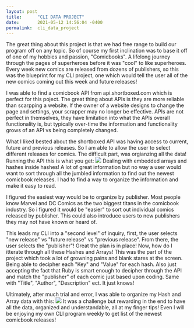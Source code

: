 ```yaml
---
layout: post
title:      "CLI DATA PROJECT"
date:       2021-05-12 14:56:04 -0400
permalink:  cli_data_project
---
```



The great thing about this project is that we had free range to build our program off on any topic. So of course my first inclination was to base it off of one of my hobbies and passion, "Comicbooks". A lifelong journey through the pages of superheroes before it was "cool" to like superheroes. Every week new comics are released from dozens of publishers, so this was the blueprint for my CLI project, one which would tell the user all of the new comics coming out this week and future releases!

I was able to find a comicbook API from api.shortboxed.com which is perfect for this poject. The great thing about APIs is they are more reliable than scarpping a website. If the owner of a website designs to change the page and settings, your scrapper may no longer be effective. APIs are not perfect in themselves, they have limitation into what the APIs overall functionality is, but typically over-time the information and functionality grows of an API vs being completely changed. 

What I liked bested about the shortboxed API was having access to current, future and previous releases. So I am able to allow the user to select different releases for comics. The difficult part, was orgianzing all the data! Running the API this is what you get: ![](https://imgur.com/a/3E5YPA9)
Dealing with embedded arrays and hashes inside hashes!
A lot of great information but no way a user would want to sort through all the jumbled information to find out the newest comicbook releases. I had to find a way to organize the information and make it easy to read. 

I figured the easiest way would be to organize by publisher. Most people know Marvel and DC Comics as the two biggest titans in the comicbook industry. So i figured it would be "easier" to sort out individual comics released by publisher. This could also introduce users to new publishers they may not have known or heard of. 

This leads my CLI into a "second level" of inquiry, first, the user selects "new release" vs "future release" vs "previous release". From there, the user selects the "publisher"! Great the plan is in place! Now, how do I itterate through all these Hashes and Arrays! This was the part of the project which took a lot of growning pains and blank stares at the screen. Being able to decipher each "Key" and "Value" for each hash. Also just accepting the fact that Ruby is smart enough to decipher through the API and match the "publisher" of each comic just based upon coding. Same with "Title", "Author", "Description" ect. It just knows!

Ultimately, after much trial and error, I was able to organize my Hash and Array data with this: ![](https://imgur.com/wLPR2hJ)
It was a challenge but rewarding in the end to have all the data, organized and understandable, all at my finger tips! Even I will be enjoying my own CLI program weekly to get list of the newest comicbook releases!
